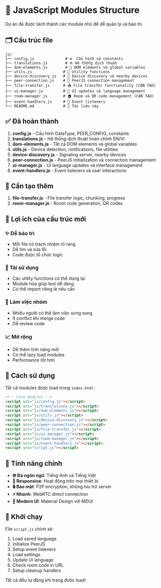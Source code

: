 # 📁 JavaScript Modules Structure

Dự án đã được tách thành các module nhỏ để dễ quản lý và bảo trì.

## 🗂️ Cấu trúc file

```
js/
├── config.js              # ⚙️  Cấu hình và constants
├── translations.js        # 🌐 Hệ thống dịch thuật
├── dom-elements.js        # 🎯 DOM elements và global variables  
├── utils.js              # 🔧 Utility functions
├── device-discovery.js   # 📡 Device discovery và nearby devices
├── peer-connection.js    # 🔗 PeerJS connection management
├── file-transfer.js      # 📤 File transfer functionality (CẦN TẠO)
├── ui-manager.js         # 🎨 UI updates và language management
├── room-manager.js       # 🏠 Room và QR code management (CẦN TẠO)
├── event-handlers.js     # 🎪 Event listeners
└── README.md             # 📖 Tài liệu này
```

## ✅ Đã hoàn thành

1. **config.js** - Cấu hình DataType, PEER_CONFIG, constants
2. **translations.js** - Hệ thống dịch thuật hoàn chỉnh EN/VI
3. **dom-elements.js** - Tất cả DOM elements và global variables
4. **utils.js** - Device detection, notifications, file utilities
5. **device-discovery.js** - Signaling server, nearby devices
6. **peer-connection.js** - PeerJS initialization và connection management
7. **ui-manager.js** - UI language updates và interface management
8. **event-handlers.js** - Event listeners và user interactions

## 🚧 Cần tạo thêm

1. **file-transfer.js** - File transfer logic, chunking, progress
2. **room-manager.js** - Room code generation, QR codes

## 🎯 Lợi ích của cấu trúc mới

### ✨ **Dễ bảo trì**
- Mỗi file có trách nhiệm rõ ràng
- Dễ tìm và sửa lỗi
- Code được tổ chức logic

### 🔄 **Tái sử dụng**
- Các utility functions có thể dùng lại
- Module hóa giúp test dễ dàng
- Có thể import riêng lẻ nếu cần

### 👥 **Làm việc nhóm**
- Nhiều người có thể làm việc song song
- Ít conflict khi merge code
- Dễ review code

### 📈 **Mở rộng**
- Dễ thêm tính năng mới
- Có thể lazy load modules
- Performance tốt hơn

## 🔧 Cách sử dụng

Tất cả modules được load trong `index.html`:

```html
<!-- Core modules -->
<script src="js/config.js"></script>
<script src="js/translations.js"></script>
<script src="js/dom-elements.js"></script>
<script src="js/utils.js"></script>
<script src="js/device-discovery.js"></script>
<script src="js/peer-connection.js"></script>
<script src="js/file-transfer.js"></script>
<script src="js/ui-manager.js"></script>
<script src="js/room-manager.js"></script>
<script src="js/event-handlers.js"></script>
<script src="script.js"></script>
```

## 🌟 Tính năng chính

- **🌐 Đa ngôn ngữ**: Tiếng Anh và Tiếng Việt
- **📱 Responsive**: Hoạt động trên mọi thiết bị
- **🔒 Bảo mật**: P2P encryption, không lưu trữ server
- **⚡ Nhanh**: WebRTC direct connection
- **🎨 Modern UI**: Material Design với MDUI

## 🚀 Khởi chạy

File `script.js` chính sẽ:
1. Load saved language
2. Initialize PeerJS
3. Setup event listeners  
4. Load settings
5. Update UI language
6. Check room code in URL
7. Setup cleanup handlers

Tất cả đều tự động khi trang được load!
